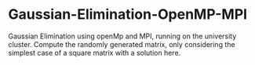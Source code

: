 # Gaussian-Elimination-OpenMP-MPI
Gaussian Elimination using openMp and MPI, running on the university cluster.
Compute the randomly generated matrix, only considering the simplest case of a square matrix with a solution here.

